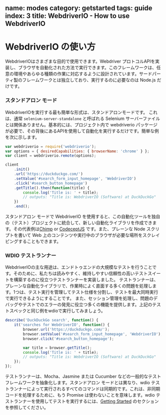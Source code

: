 name: modes
category: getstarted
tags: guide
index: 3
title: WebdriverIO - How to use WebdriverIO
---

# WebdriverIO の使い方

WebdriverIOはさまざまな目的で使用できます。Webdriver プロトコルAPIを実装し、ブラウザを自動化された方法で実行できます。このフレームワークは、任意の環境やあらゆる種類の作業に対応するように設計されています。サードパーティ製のフレームワークとは独立しており、実行するのに必要なのは Node.js だけです。


### スタンドアロン モード

WebdriverIOを実行する最も簡単な形式は、スタンドアロンモードです。 これは、通常 `selenium-server-standalone` と呼ばれる Selenium サーバーファイルとは関係ありません。基本的には、プロジェクト内で webdriverio パッケージが必要で、その背後にあるAPIを使用して自動化を実行するだけです。簡単な例を次に示します。

```js
var webdriverio = require('webdriverio');
var options = { desiredCapabilities: { browserName: 'chrome' } };
var client = webdriverio.remote(options);

client
    .init()
    .url('https://duckduckgo.com/')
    .setValue('#search_form_input_homepage', 'WebdriverIO')
    .click('#search_button_homepage')
    .getTitle().then(function(title) {
        console.log('Title is: ' + title);
        // outputs: "Title is: WebdriverIO (Software) at DuckDuckGo"
    })
    .end();
```

スタンドアロン モードで WebdriverIO を使用すると、この自動化ツールを独自の（テスト）プロジェクトに統合して、新しい自動化ライブラリを作成できます。その代表例は[Chimp](https://chimp.readme.io/) or [CodeceptJS](http://codecept.io/) です。また、プレーンな Node スクリプトを書いて Web 上のコンテンツや実行中のブラウザが必要な場所をスクレイピングすることもできます。

### WDIO テストランナー


WebdriverIOの主な用途は、エンドトゥエンドの大規模なテストを行うことです。そのために、私たちは読みやすく、維持しやすい信頼性の高いテストスイートを構築するのに役立つテストランナーを実装しました。 テストランナーは、プレーンな自動化ライブラリで、作業時によく直面する多くの問題を処理します。1つは、テスト実行を管理してテスト仕様を分割し、テストを最大同時実行で実行できるようにすることです。 また、セッション管理を処理し、問題のデバッグやテストでのエラーの発見に役立つ多くの機能を提供します。上記のテストスペックと同じ例をwdioで実行してみましょう。

```js
describe('DuckDuckGo search', function() {
    it('searches for WebdriverIO', function() {
        browser.url('https://duckduckgo.com/');
        browser.setValue('#search_form_input_homepage', 'WebdriverIO');
        browser.click('#search_button_homepage');

        var title = browser.getTitle();
        console.log('Title is: ' + title);
        // outputs: "Title is: WebdriverIO (Software) at DuckDuckGo"
    });
});
```

テストランナーは、Mocha、Jasmine または Cucumber などの一般的なテストフレームワークを抽象化します。スタンドアロン モードとは異なり、wdio テストランナーによって実行されるすべてのコマンドは同期的です。これは、非同期コードを処理するために、もう Promise は使わないことを意味します。wdio テストランナーを使用してテストを実行するには、[Getting Started](/../testrunner/gettingstarted.md) のセクションを参照してください。
